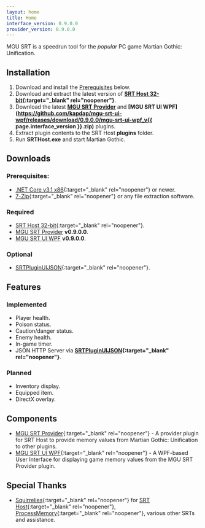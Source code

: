 ```yaml
---
layout: home
title: Home
interface_version: 0.9.0.0
provider_version: 0.9.0.0
---
```


MGU SRT is a speedrun tool for the *popular* PC game Martian Gothic: Unification.

## Installation

1. Download and install the [Prerequisites](#Prerequisites) below.
2. Download and extract the latest version of **[SRT Host 32-bit](https://www.neonblu.com/SRT/){:target="_blank" rel="noopener"}**.
3. Download the latest **[MGU SRT Provider](https://github.com/kapdap/mgu-srt-provider/releases/download/0.9.0.0/mgu-srt-provider_v0.9.0.0.zip)** and **[MGU SRT UI WPF](https://github.com/kapdap/mgu-srt-ui-wpf/releases/download/0.9.0.0/mgu-srt-ui-wpf_v{{ page.interface_version }}.zip)** plugins.
4. Extract plugin contents to the SRT Host **plugins** folder.
5. Run **SRTHost.exe** and start Martian Gothic.

## Downloads

### Prerequisites:
* [.NET Core v3.1 x86](https://dotnet.microsoft.com/download/dotnet-core/current/runtime){:target="_blank" rel="noopener"} or newer.
* [7-Zip](https://www.7-zip.org/){:target="_blank" rel="noopener"} or any file extraction software.

### Required

* [SRT Host 32-bit](https://www.neonblu.com/SRT/){:target="_blank" rel="noopener"}.
* [MGU SRT Provider](https://github.com/kapdap/mgu-srt-provider/releases/download/0.9.0.0/mgu-srt-provider_v0.9.0.0.zip) **v0.9.0.0**.
* [MGU SRT UI WPF](https://github.com/kapdap/mgu-srt-ui-wpf/releases/download/0.9.0.0/mgu-srt-ui-wpf_v0.9.0.0.zip) **v0.9.0.0**.

### Optional

* [SRTPluginUIJSON](https://github.com/Squirrelies/SRTPluginUIJSON/){:target="_blank" rel="noopener"}.

## Features

### Implemented

* Player health.
* Poison status.
* Caution/danger status.
* Enemy health.
* In-game timer.
* JSON HTTP Server via **[SRTPluginUIJSON](https://github.com/Squirrelies/SRTPluginUIJSON/){:target="_blank" rel="noopener"}**.

### Planned

* Inventory display.
* Equipped item.
* DirectX overlay.

## Components

* [MGU SRT Provider](https://github.com/kapdap/mgu-srt-provider/){:target="_blank" rel="noopener"} - A provider plugin for SRT Host to provide memory values from Martian Gothic: Unification to other plugins.
* [MGU SRT UI WPF](https://github.com/kapdap/mgu-srt-ui-wpf/){:target="_blank" rel="noopener"} - A WPF-based User Interface for displaying game memory values from the MGU SRT Provider plugin.

## Special Thanks

* [Squirrelies](https://github.com/Squirrelies){:target="_blank" rel="noopener"} for [SRT Host](https://github.com/Squirrelies/SRTHost/){:target="_blank" rel="noopener"}, [ProcessMemory](https://github.com/Squirrelies/ProcessMemory){:target="_blank" rel="noopener"}, various other SRTs and assistance.
